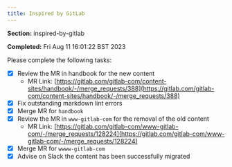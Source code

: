 ```yaml
---
title: Inspired by GitLab
---
```


**Section:** inspired-by-gitlab

**Completed:** Fri Aug 11 16:01:22 BST 2023

Please complete the following tasks:

- [x] Review the MR in handbook for the new content
  - MR Link: [https://gitlab.com/gitlab-com/content-sites/handbook/-/merge_requests/388](https://gitlab.com/gitlab-com/content-sites/handbook/-/merge_requests/388)
- [x] Fix outstanding markdown lint errors
- [x] Merge MR for `handbook`
- [x] Review the MR in `www-gitlab-com` for the removal of the old content
  - MR Link: [https://gitlab.com/gitlab-com/www-gitlab-com/-/merge_requests/128224](https://gitlab.com/gitlab-com/www-gitlab-com/-/merge_requests/128224)
- [x] Merge MR for `wwww-gitlab-com`
- [x] Advise on Slack the content has been successfully migrated
